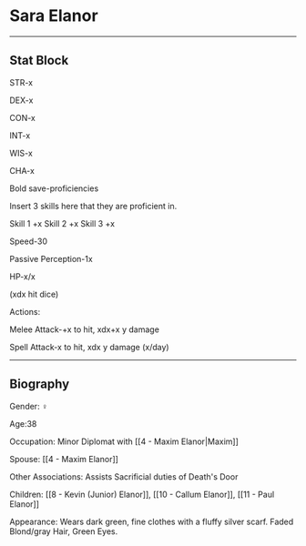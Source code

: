 # Sara Elanor
---

## Stat Block
STR-x 

DEX-x 

CON-x 

INT-x 

WIS-x 

CHA-x 

Bold save-proficiencies 

Insert 3 skills here that they are proficient in. 

Skill 1 +x Skill 2 +x Skill 3 +x 

Speed-30 

Passive Perception-1x 

HP-x/x 

(xdx hit dice) 

Actions: 

Melee Attack-+x to hit, xdx+x y damage 

Spell Attack-x to hit, xdx y damage (x/day)

---

## Biography

Gender: ♀

Age:38 

Occupation: Minor Diplomat with [[4 - Maxim Elanor|Maxim]]

Spouse: [[4 - Maxim Elanor]]

Other Associations: Assists Sacrificial duties of Death's Door 

Children: [[8 - Kevin (Junior) Elanor]], [[10 - Callum Elanor]], [[11 - Paul Elanor]] 

Appearance: Wears dark green, fine clothes with a fluffy silver scarf. Faded Blond/gray Hair, Green Eyes.

  
